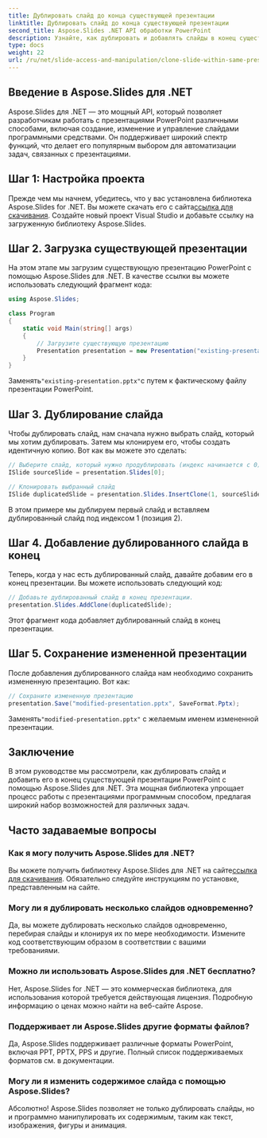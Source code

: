 ```yaml
---
title: Дублировать слайд до конца существующей презентации
linktitle: Дублировать слайд до конца существующей презентации
second_title: Aspose.Slides .NET API обработки PowerPoint
description: Узнайте, как дублировать и добавлять слайды в конец существующей презентации PowerPoint с помощью Aspose.Slides для .NET. В этом пошаговом руководстве представлены примеры исходного кода, а также описаны настройка, дублирование слайдов, модификация и многое другое.
type: docs
weight: 22
url: /ru/net/slide-access-and-manipulation/clone-slide-within-same-presentation-to-end/
---
```


## Введение в Aspose.Slides для .NET

Aspose.Slides для .NET — это мощный API, который позволяет разработчикам работать с презентациями PowerPoint различными способами, включая создание, изменение и управление слайдами программными средствами. Он поддерживает широкий спектр функций, что делает его популярным выбором для автоматизации задач, связанных с презентациями.

## Шаг 1: Настройка проекта

 Прежде чем мы начнем, убедитесь, что у вас установлена библиотека Aspose.Slides for .NET. Вы можете скачать его с сайта[ссылка для скачивания](https://releases.aspose.com/slides/net/). Создайте новый проект Visual Studio и добавьте ссылку на загруженную библиотеку Aspose.Slides.

## Шаг 2. Загрузка существующей презентации

На этом этапе мы загрузим существующую презентацию PowerPoint с помощью Aspose.Slides для .NET. В качестве ссылки вы можете использовать следующий фрагмент кода:

```csharp
using Aspose.Slides;

class Program
{
    static void Main(string[] args)
    {
        // Загрузите существующую презентацию
        Presentation presentation = new Presentation("existing-presentation.pptx");
    }
}
```

 Заменять`"existing-presentation.pptx"`с путем к фактическому файлу презентации PowerPoint.

## Шаг 3. Дублирование слайда

Чтобы дублировать слайд, нам сначала нужно выбрать слайд, который мы хотим дублировать. Затем мы клонируем его, чтобы создать идентичную копию. Вот как вы можете это сделать:

```csharp
// Выберите слайд, который нужно продублировать (индекс начинается с 0)
ISlide sourceSlide = presentation.Slides[0];

// Клонировать выбранный слайд
ISlide duplicatedSlide = presentation.Slides.InsertClone(1, sourceSlide);
```

В этом примере мы дублируем первый слайд и вставляем дублированный слайд под индексом 1 (позиция 2).

## Шаг 4. Добавление дублированного слайда в конец

Теперь, когда у нас есть дублированный слайд, давайте добавим его в конец презентации. Вы можете использовать следующий код:

```csharp
// Добавьте дублированный слайд в конец презентации.
presentation.Slides.AddClone(duplicatedSlide);
```

Этот фрагмент кода добавляет дублированный слайд в конец презентации.

## Шаг 5. Сохранение измененной презентации

После добавления дублированного слайда нам необходимо сохранить измененную презентацию. Вот как:

```csharp
// Сохраните измененную презентацию
presentation.Save("modified-presentation.pptx", SaveFormat.Pptx);
```

 Заменять`"modified-presentation.pptx"` с желаемым именем измененной презентации.

## Заключение

В этом руководстве мы рассмотрели, как дублировать слайд и добавить его в конец существующей презентации PowerPoint с помощью Aspose.Slides для .NET. Эта мощная библиотека упрощает процесс работы с презентациями программным способом, предлагая широкий набор возможностей для различных задач.

## Часто задаваемые вопросы

### Как я могу получить Aspose.Slides для .NET?

 Вы можете получить библиотеку Aspose.Slides для .NET на сайте[ссылка для скачивания](https://releases.aspose.com/slides/net/). Обязательно следуйте инструкциям по установке, представленным на сайте.

### Могу ли я дублировать несколько слайдов одновременно?

Да, вы можете дублировать несколько слайдов одновременно, перебирая слайды и клонируя их по мере необходимости. Измените код соответствующим образом в соответствии с вашими требованиями.

### Можно ли использовать Aspose.Slides для .NET бесплатно?

Нет, Aspose.Slides for .NET — это коммерческая библиотека, для использования которой требуется действующая лицензия. Подробную информацию о ценах можно найти на веб-сайте Aspose.

### Поддерживает ли Aspose.Slides другие форматы файлов?

Да, Aspose.Slides поддерживает различные форматы PowerPoint, включая PPT, PPTX, PPS и другие. Полный список поддерживаемых форматов см. в документации.

### Могу ли я изменить содержимое слайда с помощью Aspose.Slides?

Абсолютно! Aspose.Slides позволяет не только дублировать слайды, но и программно манипулировать их содержимым, таким как текст, изображения, фигуры и анимация.